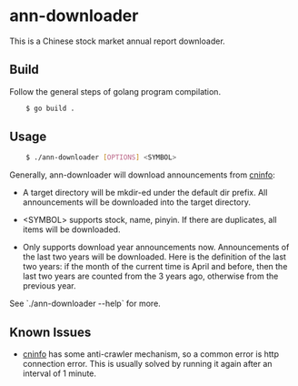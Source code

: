 # ann-downloader

This is a Chinese stock market annual report downloader.

## Build

Follow the general steps of golang program compilation.

```bash
    $ go build .
```

## Usage

```bash
    $ ./ann-downloader [OPTIONS] <SYMBOL>
```

Generally, ann-downloader will download announcements from [cninfo](https://www.cninfo.com.cn):

- A target directory will be mkdir-ed under the default dir prefix. All announcements will be downloaded into the target directory.

- \<SYMBOL\> supports stock, name, pinyin. If there are duplicates, all items will be downloaded.

- Only supports download year announcements now. Announcements of the last two years will be downloaded. Here is the definition of the last two years: if the month of the current time is April and before, then the last two years are counted from the 3 years ago, otherwise from the previous year.

See \`./ann-downloader --help\` for more.

## Known Issues

- [cninfo](https://www.cninfo.com.cn) has some anti-crawler mechanism, so a common error is http connection error. This is usually solved by running it again after an interval of 1 minute.
